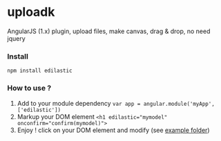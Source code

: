 # uploadk
AngularJS (1.x) plugin, upload files, make canvas, drag &amp; drop, no need jquery

### Install
``` npm install edilastic ```

### How to use ?
1. Add to your module dependency ```var app = angular.module('myApp', ['edilastic'])```
2. Markup your DOM element ```<h1 edilastic="mymodel" onconfirm="confirm(mymodel)">```
3. Enjoy ! click on your DOM element and modify (see [example folder](https://github.com/kamiky/edilastic/tree/master/example))
